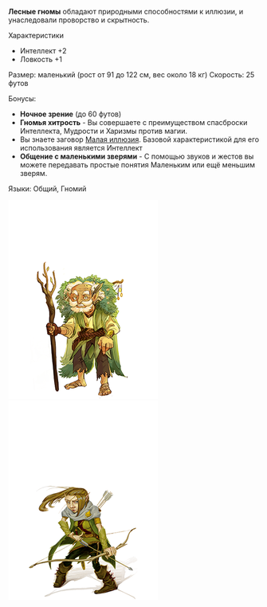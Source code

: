 **Лесные гномы** обладают природными способностями к иллюзии, и унаследовали проворство и скрытность.

Характеристики
- Интеллект +2
- Ловкость +1

Размер: маленький  (рост от 91 до 122 см, вес около 18 кг)
Скорость: 25 футов

Бонусы:
- **Ночное зрение** (до 60 футов)
- **Гномья хитрость** - Вы совершаете с преимуществом спасброски Интеллекта, Мудрости и Харизмы против магии.
- Вы знаете заговор [Малая иллюзия](</Правила/Магия/Малая иллюзия.md>). Базовой характеристикой для его использования является Интеллект
- **Общение с маленькими зверями** - С помощью звуков и жестов вы можете передавать простые понятия Маленьким или ещё меньшим зверям.

Языки: Общий, Гномий

![Лесной гном](../../Img/R-gnome-forest1.png)![Лесной гном](../../Img/R-gnome-forest2.png)